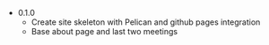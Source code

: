* 0.1.0
  * Create site skeleton with Pelican and github pages integration
  * Base about page and last two meetings
